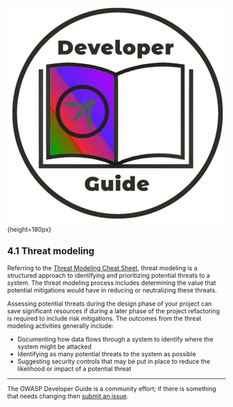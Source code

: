 ![Developer guide logo](../../assets/images/dg_logo_bbd.png "OWASP Developer Guide"){height=180px}

## 4.1 Threat modeling

Referring to the [Threat Modeling Cheat Sheet][cstm],
threat modeling is a structured approach to identifying and prioritizing potential threats to a system.
The threat modeling process includes determining the value that potential mitigations would have
in reducing or neutralizing these threats.

Assessing potential threats during the design phase of your project can save significant resources
if during a later phase of the project refactoring is required to include risk mitigations.
The outcomes from the threat modeling activities generally include:

* Documenting how data flows through a system to identify where the system might be attacked
* Identifying as many potential threats to the system as possible
* Suggesting security controls that may be put in place to reduce the likelihood or impact of a potential threat

----

The OWASP Developer Guide is a community effort; if there is something that needs changing then [submit an issue][issue0601].

[cstm]: https://cheatsheetseries.owasp.org/cheatsheets/Threat_Modeling_Cheat_Sheet
[issue0601]: https://github.com/OWASP/DevGuide/issues/new?labels=enhancement&template=request.md&title=Update:%2006-design/01-threat-modeling/00-toc
